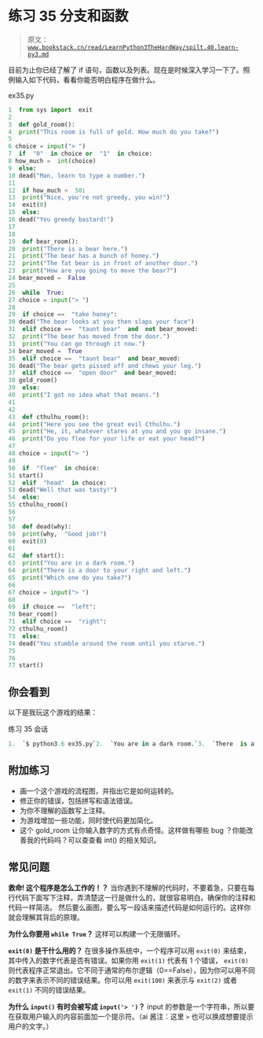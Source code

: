 # 练习 35 分支和函数

> 原文：[`www.bookstack.cn/read/LearnPython3TheHardWay/spilt.40.learn-py3.md`](https://www.bookstack.cn/read/LearnPython3TheHardWay/spilt.40.learn-py3.md)

目前为止你已经了解了 if 语句，函数以及列表。现在是时候深入学习一下了。照例输入如下代码，看看你能否明白程序在做什么。

ex35.py

```py
1  from sys import  exit
2
3  def gold_room():
4  print("This room is full of gold. How much do you take?")
5
6 choice = input("> ")
7  if  "0"  in choice or  "1"  in choice:
8 how_much =  int(choice)
9  else:
10 dead("Man, learn to type a number.")
11
12  if how_much <  50:
13  print("Nice, you're not greedy, you win!")
14  exit(0)
15  else:
16 dead("You greedy bastard!")
17
18
19  def bear_room():
20  print("There is a bear here.")
21  print("The bear has a bunch of honey.")
22  print("The fat bear is in front of another door.")
23  print("How are you going to move the bear?")
24 bear_moved =  False
25
26  while  True:
27 choice = input("> ")
28
29  if choice ==  "take honey":
30 dead("The bear looks at you then slaps your face")
31  elif choice ==  "taunt bear"  and  not bear_moved:
32  print("The bear has moved from the door.")
33  print("You can go through it now.")
34 bear_moved =  True
35  elif choice ==  "taunt bear"  and bear_moved:
36 dead("The bear gets pissed off and chews your leg.")
37  elif choice ==  "open door"  and bear_moved:
38 gold_room()
39  else:
40  print("I got no idea what that means.")
41
42
43  def cthulhu_room():
44  print("Here you see the great evil Cthulhu.")
45  print("He, it, whatever stares at you and you go insane.")
46  print("Do you flee for your life or eat your head?")
47
48 choice = input("> ")
49
50  if  "flee"  in choice:
51 start()
52  elif  "head"  in choice:
53 dead("Well that was tasty!")
54  else:
55 cthulhu_room()
56
57
58  def dead(why):
59  print(why,  "Good job!")
60  exit(0)
61
62  def start():
63  print("You are in a dark room.")
64  print("There is a door to your right and left.")
65  print("Which one do you take?")
66
67 choice = input("> ")
68
69  if choice ==  "left":
70 bear_room()
71  elif choice ==  "right":
72 cthulhu_room()
73  else:
74 dead("You stumble around the room until you starve.")
75
76
77 start()
```

## 你会看到

以下是我玩这个游戏的结果：

练习 35 会话

```py
1.  `$ python3.6 ex35.py`2.  `You are in a dark room.`3.  `There  is a door to your right and left.  Which one do you take?`4.  `> left`5.  `There  is a bear here.`6.  `The bear has a bunch of honey.`7.  `The fat bear is  in front of another door.  How are you going to move the bear?`8.  `> taunt bear`9.  `The bear has moved from the door.  You can go through it now.`10.  `> open door`11.  `This room is full of gold.  How much do you take?`12.  `>  1000`13.  `You greedy bastard!  Good job!`
```

## 附加练习

*   画一个这个游戏的流程图，并指出它是如何运转的。
*   修正你的错误，包括拼写和语法错误。
*   为你不理解的函数写上注释。
*   为游戏增加一些功能，同时使代码更加简化。
*   这个 gold_room 让你输入数字的方式有点奇怪。这样做有哪些 bug ？你能改善我的代码吗？可以查查看 int() 的相关知识。

## 常见问题

**救命! 这个程序是怎么工作的！？** 当你遇到不理解的代码时，不要着急，只要在每行代码下面写下注释，弄清楚这一行是做什么的，就很容易明白。确保你的注释和代码一样简洁。 然后要么画图，要么写一段话来描述代码是如何运行的。这样你就会理解其背后的原理。

**为什么你要用 `while True`？** 这样可以构建一个无限循环。

**`exit(0)` 是干什么用的？** 在很多操作系统中，一个程序可以用 `exit(0)` 来结束，其中传入的数字代表是否有错误。如果你用 `exit(1)` 代表有 1 个错误， `exit(0)` 则代表程序正常退出。它不同于通常的布尔逻辑（0==False），因为你可以用不同的数字来表示不同的错误结果。你可以用 `exit(100)` 来表示与 `exit(2)` 或者 `exit(1)` 不同的错误结果。

**为什么 `input()` 有时会被写成 `input('> ')`？** input 的参数是一个字符串，所以要在获取用户输入的内容前面加一个提示符。（ai 酱注：这里 `>` 也可以换成想要提示用户的文字。）